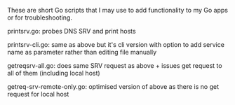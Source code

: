 These are short Go scripts that I may use to add functionality to my Go apps or for troubleshooting.

printsrv.go: probes DNS SRV and print hosts

printsrv-cli.go: same as above but it's cli version with option to add service name as parameter rather than editing file manually

getreqsrv-all.go: does same SRV request as above + issues get request to all of them (including local host)

getreq-srv-remote-only.go: optimised version of above as there is no get request for local host
